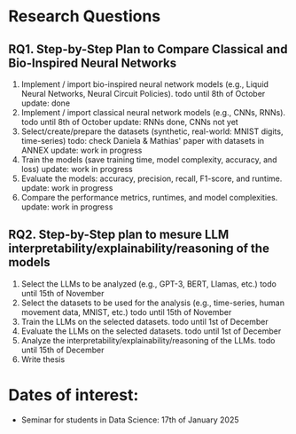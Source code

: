 # Research Questions
## RQ1. Step-by-Step Plan to Compare Classical and Bio-Inspired Neural Networks
1. Implement / import bio-inspired neural network models (e.g., Liquid Neural Networks, Neural Circuit Policies).
    todo until 8th of October
    update: done
2. Implement / import classical neural network models (e.g., CNNs, RNNs).
    todo until 8th of October
    update: RNNs done, CNNs not yet
3. Select/create/prepare the datasets (synthetic, real-world: MNIST digits, time-series)
    todo: check Daniela & Mathias' paper with datasets in ANNEX
    update: work in progress
4. Train the models (save training time, model complexity, accuracy, and loss)
    update: work in progress
5. Evaluate the models: accuracy, precision, recall, F1-score, and runtime.
    update: work in progress
6. Compare the performance metrics, runtimes, and model complexities.
    update: work in progress

## RQ2. Step-by-Step plan to mesure LLM interpretability/explainability/reasoning of the models
1. Select the LLMs to be analyzed (e.g., GPT-3, BERT, Llamas, etc.)
    todo until 15th of November
2. Select the datasets to be used for the analysis (e.g., time-series, human movement data, MNIST, etc.)
    todo until 15th of November
3. Train the LLMs on the selected datasets.
    todo until 1st of December
4. Evaluate the LLMs on the selected datasets.
    todo until 1st of December
5. Analyze the interpretability/explainability/reasoning of the LLMs.
    todo until 15th of December
6. Write thesis




# Dates of interest:
- Seminar for students in Data Science: 17th of January 2025
